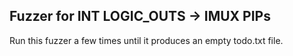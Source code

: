 
Fuzzer for INT LOGIC\_OUTS -> IMUX PIPs
---------------------------------------

Run this fuzzer a few times until it produces an empty todo.txt file.

